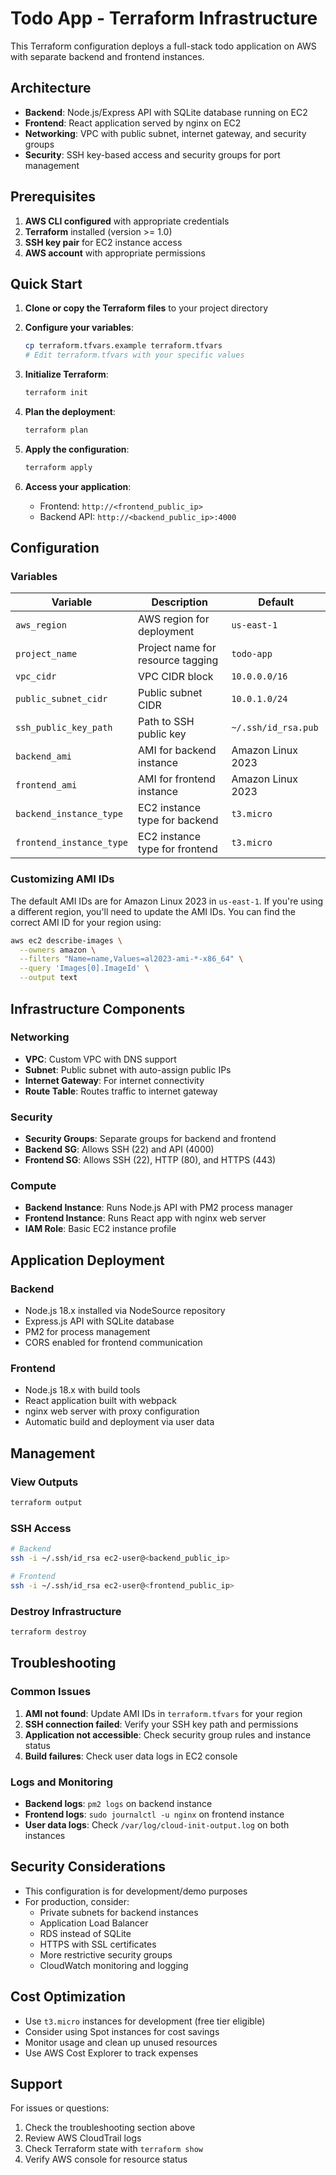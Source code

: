 # Todo App - Terraform Infrastructure

This Terraform configuration deploys a full-stack todo application on AWS with separate backend and frontend instances.

## Architecture

- **Backend**: Node.js/Express API with SQLite database running on EC2
- **Frontend**: React application served by nginx on EC2
- **Networking**: VPC with public subnet, internet gateway, and security groups
- **Security**: SSH key-based access and security groups for port management

## Prerequisites

1. **AWS CLI configured** with appropriate credentials
2. **Terraform** installed (version >= 1.0)
3. **SSH key pair** for EC2 instance access
4. **AWS account** with appropriate permissions

## Quick Start

1. **Clone or copy the Terraform files** to your project directory

2. **Configure your variables**:
   ```bash
   cp terraform.tfvars.example terraform.tfvars
   # Edit terraform.tfvars with your specific values
   ```

3. **Initialize Terraform**:
   ```bash
   terraform init
   ```

4. **Plan the deployment**:
   ```bash
   terraform plan
   ```

5. **Apply the configuration**:
   ```bash
   terraform apply
   ```

6. **Access your application**:
   - Frontend: `http://<frontend_public_ip>`
   - Backend API: `http://<backend_public_ip>:4000`

## Configuration

### Variables

| Variable | Description | Default |
|----------|-------------|---------|
| `aws_region` | AWS region for deployment | `us-east-1` |
| `project_name` | Project name for resource tagging | `todo-app` |
| `vpc_cidr` | VPC CIDR block | `10.0.0.0/16` |
| `public_subnet_cidr` | Public subnet CIDR | `10.0.1.0/24` |
| `ssh_public_key_path` | Path to SSH public key | `~/.ssh/id_rsa.pub` |
| `backend_ami` | AMI for backend instance | Amazon Linux 2023 |
| `frontend_ami` | AMI for frontend instance | Amazon Linux 2023 |
| `backend_instance_type` | EC2 instance type for backend | `t3.micro` |
| `frontend_instance_type` | EC2 instance type for frontend | `t3.micro` |

### Customizing AMI IDs

The default AMI IDs are for Amazon Linux 2023 in `us-east-1`. If you're using a different region, you'll need to update the AMI IDs. You can find the correct AMI ID for your region using:

```bash
aws ec2 describe-images \
  --owners amazon \
  --filters "Name=name,Values=al2023-ami-*-x86_64" \
  --query 'Images[0].ImageId' \
  --output text
```

## Infrastructure Components

### Networking
- **VPC**: Custom VPC with DNS support
- **Subnet**: Public subnet with auto-assign public IPs
- **Internet Gateway**: For internet connectivity
- **Route Table**: Routes traffic to internet gateway

### Security
- **Security Groups**: Separate groups for backend and frontend
- **Backend SG**: Allows SSH (22) and API (4000)
- **Frontend SG**: Allows SSH (22), HTTP (80), and HTTPS (443)

### Compute
- **Backend Instance**: Runs Node.js API with PM2 process manager
- **Frontend Instance**: Runs React app with nginx web server
- **IAM Role**: Basic EC2 instance profile

## Application Deployment

### Backend
- Node.js 18.x installed via NodeSource repository
- Express.js API with SQLite database
- PM2 for process management
- CORS enabled for frontend communication

### Frontend
- Node.js 18.x with build tools
- React application built with webpack
- nginx web server with proxy configuration
- Automatic build and deployment via user data

## Management

### View Outputs
```bash
terraform output
```

### SSH Access
```bash
# Backend
ssh -i ~/.ssh/id_rsa ec2-user@<backend_public_ip>

# Frontend
ssh -i ~/.ssh/id_rsa ec2-user@<frontend_public_ip>
```

### Destroy Infrastructure
```bash
terraform destroy
```

## Troubleshooting

### Common Issues

1. **AMI not found**: Update AMI IDs in `terraform.tfvars` for your region
2. **SSH connection failed**: Verify your SSH key path and permissions
3. **Application not accessible**: Check security group rules and instance status
4. **Build failures**: Check user data logs in EC2 console

### Logs and Monitoring

- **Backend logs**: `pm2 logs` on backend instance
- **Frontend logs**: `sudo journalctl -u nginx` on frontend instance
- **User data logs**: Check `/var/log/cloud-init-output.log` on both instances

## Security Considerations

- This configuration is for development/demo purposes
- For production, consider:
  - Private subnets for backend instances
  - Application Load Balancer
  - RDS instead of SQLite
  - HTTPS with SSL certificates
  - More restrictive security groups
  - CloudWatch monitoring and logging

## Cost Optimization

- Use `t3.micro` instances for development (free tier eligible)
- Consider using Spot instances for cost savings
- Monitor usage and clean up unused resources
- Use AWS Cost Explorer to track expenses

## Support

For issues or questions:
1. Check the troubleshooting section above
2. Review AWS CloudTrail logs
3. Check Terraform state with `terraform show`
4. Verify AWS console for resource status

